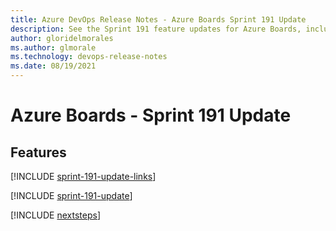 ```yaml
---
title: Azure DevOps Release Notes - Azure Boards Sprint 191 Update
description: See the Sprint 191 feature updates for Azure Boards, including next steps.
author: gloridelmorales
ms.author: glmorale
ms.technology: devops-release-notes
ms.date: 08/19/2021
---
```


# Azure Boards - Sprint 191 Update

## Features

[!INCLUDE [sprint-191-update-links](../includes/boards/sprint-191-update-links.md)]

[!INCLUDE [sprint-191-update](../includes/boards/sprint-191-update.md)]

[!INCLUDE [nextsteps](../includes/nextsteps.md)]